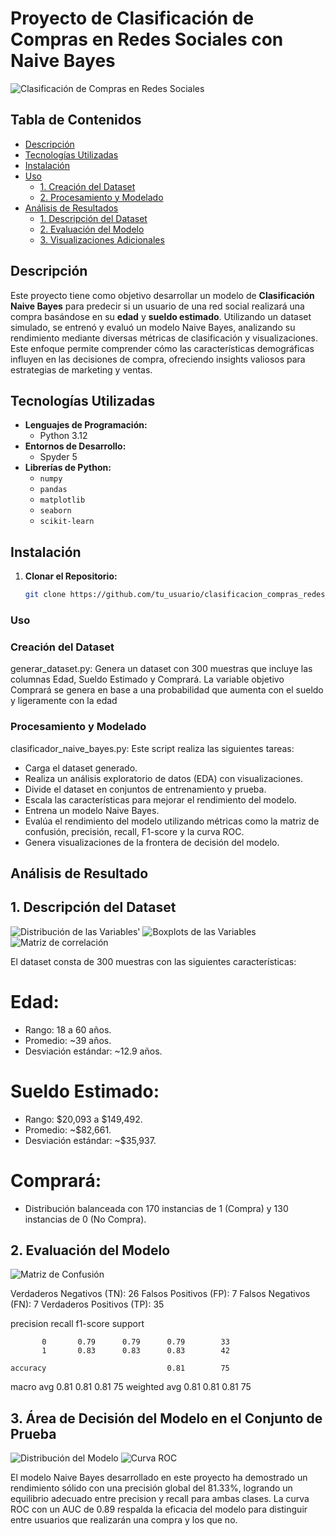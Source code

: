 # Proyecto de Clasificación de Compras en Redes Sociales con Naive Bayes
![Clasificación de Compras en Redes Sociales ](assets/Clasificacion_compras.png)
## Tabla de Contenidos

- [Descripción](#descripción)
- [Tecnologías Utilizadas](#tecnologías-utilizadas)
- [Instalación](#instalación)
- [Uso](#uso)
  - [1. Creación del Dataset](#1-creación-del-dataset)
  - [2. Procesamiento y Modelado](#2-procesamiento-y-modelado)
- [Análisis de Resultados](#análisis-de-resultados)
  - [1. Descripción del Dataset](#1-descripción-del-dataset)
  - [2. Evaluación del Modelo](#2-evaluación-del-modelo)
  - [3. Visualizaciones Adicionales](#3-visualizaciones-adicionales)


## Descripción

Este proyecto tiene como objetivo desarrollar un modelo de **Clasificación Naive Bayes** para predecir si un usuario de una red social realizará una compra basándose en su **edad** y **sueldo estimado**. Utilizando un dataset simulado, se entrenó y evaluó un modelo Naive Bayes, analizando su rendimiento mediante diversas métricas de clasificación y visualizaciones. Este enfoque permite comprender cómo las características demográficas influyen en las decisiones de compra, ofreciendo insights valiosos para estrategias de marketing y ventas.

## Tecnologías Utilizadas

- **Lenguajes de Programación:**
  - Python 3.12
- **Entornos de Desarrollo:**
  - Spyder 5
- **Librerías de Python:**
  - `numpy`
  - `pandas`
  - `matplotlib`
  - `seaborn`
  - `scikit-learn`

## Instalación

1. **Clonar el Repositorio:**

   ```bash
   git clone https://github.com/tu_usuario/clasificacion_compras_redes_sociales.git
   ```
### Uso 
### Creación del Dataset 
 generar_dataset.py: Genera un dataset con 300 muestras que incluye las columnas Edad, Sueldo Estimado y Comprará. 
 La variable objetivo Comprará se genera en base a una probabilidad que aumenta con el sueldo y ligeramente con la edad

### Procesamiento y Modelado
  clasificador_naive_bayes.py: Este script realiza las siguientes tareas:
  - Carga el dataset generado.
  - Realiza un análisis exploratorio de datos (EDA) con visualizaciones.
  - Divide el dataset en conjuntos de entrenamiento y prueba.
  - Escala las características para mejorar el rendimiento del modelo.
  - Entrena un modelo Naive Bayes.
  - Evalúa el rendimiento del modelo utilizando métricas como la matriz de confusión, precisión, recall, F1-score y la curva ROC.
  - Genera visualizaciones de la frontera de decisión del modelo.

## Análisis de Resultado

## 1. Descripción del Dataset
![Distribución de las Variables'](assets/distribucion_variables_edad_cpmpra.png)
![Boxplots de las Variables ](assets/Boxplots_variables_edad_cpmpra.png)
![Matriz de correlación ](assets/Matriz_correlacion.png)


El dataset consta de 300 muestras con las siguientes características:

# Edad:
- Rango: 18 a 60 años.
- Promedio: ~39 años.
- Desviación estándar: ~12.9 años.
# Sueldo Estimado:
- Rango: $20,093 a $149,492.
- Promedio: ~$82,661.
- Desviación estándar: ~$35,937.
# Comprará:
- Distribución balanceada con 170 instancias de 1 (Compra) y 130 instancias de 0 (No Compra).

## 2. Evaluación del Modelo
![Matriz de Confusión](assets/matriz_confusion.png)

Verdaderos Negativos (TN): 26
Falsos Positivos (FP): 7
Falsos Negativos (FN): 7
Verdaderos Positivos (TP): 35


  precision    recall  f1-score   support

           0       0.79      0.79      0.79        33
           1       0.83      0.83      0.83        42

    accuracy                           0.81        75
   macro avg       0.81      0.81      0.81        75
weighted avg       0.81      0.81      0.81        75 



## 3. Área de Decisión del Modelo en el Conjunto de Prueba

![Distribución del Modelo](assets/Distribución_Modelo.png) 
![Curva ROC](assets/Curva_ROC.png) 


El modelo Naive Bayes desarrollado en este proyecto ha demostrado un rendimiento sólido con una precisión global del 81.33%, 
logrando un equilibrio adecuado entre precision y recall para ambas clases. La curva ROC con un AUC de 0.89 respalda la eficacia del
 modelo para distinguir entre usuarios que realizarán una compra y los que no.